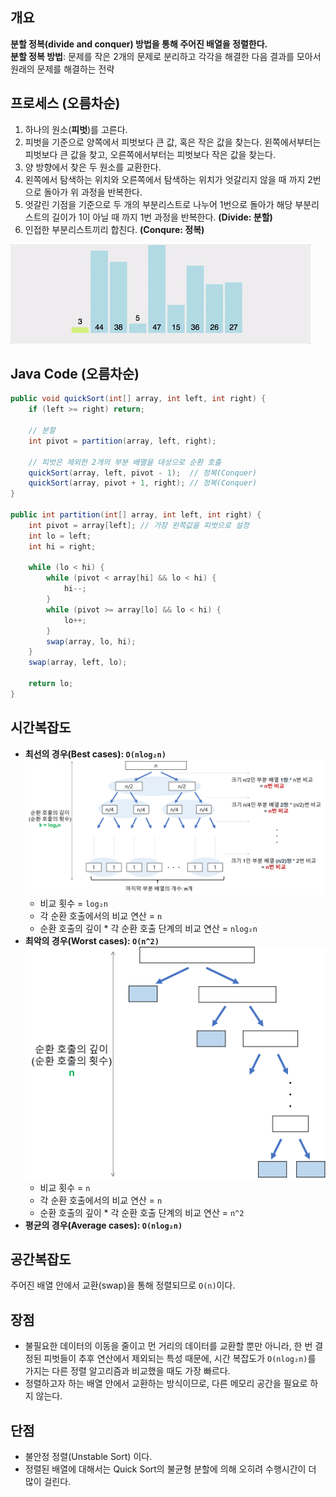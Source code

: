 ## 개요

__분할 정복(divide and conquer) 방법을 통해 주어진 배열을 정렬한다.__ <br>
__분할 정복 방법__: 문제를 작은 2개의 문제로 분리하고 각각을 해결한 다음 결과를 모아서 원래의 문제를 해결하는 전략

## 프로세스 (오름차순)

1. 하나의 원소(__피벗__)를 고른다.
2. 피벗을 기준으로 양쪽에서 피벗보다 큰 값, 혹은 작은 값을 찾는다. 왼쪽에서부터는 피벗보다 큰 값을 찾고, 오른쪽에서부터는 피벗보다 작은 값을 찾는다.
3. 양 방향에서 찾은 두 원소를 교환한다.
4. 왼쪽에서 탐색하는 위치와 오른쪽에서 탐색하는 위치가 엇갈리지 않을 때 까지 2번으로 돌아가 위 과정을 반복한다.
5. 엇갈린 기점을 기준으로 두 개의 부분리스트로 나누어 1번으로 돌아가 해당 부분리스트의 길이가 1이 아닐 때 까지 1번 과정을 반복한다. __(Divide: 분할)__
6. 인접한 부분리스트끼리 합친다. __(Conqure: 정복)__

![퀵소트](src/quick-sort-001.gif)

## Java Code (오름차순)

```java
public void quickSort(int[] array, int left, int right) {
    if (left >= right) return;

    // 분할 
    int pivot = partition(array, left, right);

    // 피벗은 제외한 2개의 부분 배열을 대상으로 순환 호출
    quickSort(array, left, pivot - 1);  // 정복(Conquer)
    quickSort(array, pivot + 1, right); // 정복(Conquer)
}

public int partition(int[] array, int left, int right) {
    int pivot = array[left]; // 가장 왼쪽값을 피벗으로 설정
    int lo = left;
    int hi = right;

    while (lo < hi) {
        while (pivot < array[hi] && lo < hi) {
            hi--;
        }
        while (pivot >= array[lo] && lo < hi) {
            lo++;
        }
        swap(array, lo, hi);
    }
    swap(array, left, lo);

    return lo;
}
```

## 시간복잡도

- __최선의 경우(Best cases): `O(nlog₂n)`__
  ![최선의 경우](src/quick-sort-002.png)
    - 비교 횟수 = `log₂n`
    - 각 순환 호출에서의 비교 연산 = `n`
    - 순환 호출의 깊이 * 각 순환 호출 단계의 비교 연산 = `nlog₂n`
- __최악의 경우(Worst cases): `O(n^2)`__
  ![최악의 경우](src/quick-sort-003.png)
    - 비교 횟수 = `n`
    - 각 순환 호출에서의 비교 연산 = `n`
    - 순환 호출의 깊이 * 각 순환 호출 단계의 비교 연산 = `n^2`
- __평균의 경우(Average cases): `O(nlog₂n)`__

## 공간복잡도

주어진 배열 안에서 교환(swap)을 통해 정렬되므로 `O(n)`이다.

## 장점

- 불필요한 데이터의 이동을 줄이고 먼 거리의 데이터를 교환할 뿐만 아니라, 한 번 결정된 피벗들이 추후 연산에서 제외되는 특성 때문에, 시간 복잡도가 `O(nlog₂n)`를 가지는 다른 정렬 알고리즘과 비교했을
  때도
  가장 빠르다.
- 정렬하고자 하는 배열 안에서 교환하는 방식이므로, 다른 메모리 공간을 필요로 하지 않는다.

## 단점

- 불안정 정렬(Unstable Sort) 이다.
- 정렬된 배열에 대해서는 Quick Sort의 불균형 분할에 의해 오히려 수행시간이 더 많이 걸린다.
